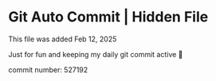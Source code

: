 # Git Auto Commit | Hidden File

This file was added Feb 12, 2025

Just for fun and keeping my daily git commit active 🤪

commit number: 527192
